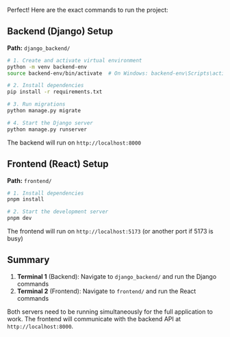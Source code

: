 Perfect! Here are the exact commands to run the project:

## Backend (Django) Setup

**Path:** `django_backend/`

```bash
# 1. Create and activate virtual environment
python -m venv backend-env
source backend-env/bin/activate  # On Windows: backend-env\Scripts\activate

# 2. Install dependencies
pip install -r requirements.txt

# 3. Run migrations
python manage.py migrate

# 4. Start the Django server
python manage.py runserver
```

The backend will run on `http://localhost:8000`

## Frontend (React) Setup

**Path:** `frontend/`

```bash
# 1. Install dependencies
pnpm install

# 2. Start the development server
pnpm dev
```

The frontend will run on `http://localhost:5173` (or another port if 5173 is busy)

## Summary

1. **Terminal 1** (Backend): Navigate to `django_backend/` and run the Django commands
2. **Terminal 2** (Frontend): Navigate to `frontend/` and run the React commands

Both servers need to be running simultaneously for the full application to work. The frontend will communicate with the backend API at `http://localhost:8000`.